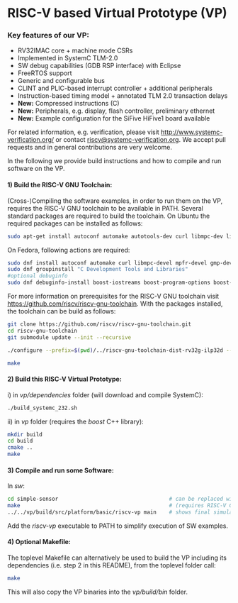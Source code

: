 # RISC-V based Virtual Prototype (VP)

### Key features of our VP:

 - RV32IMAC core + machine mode CSRs
 - Implemented in SystemC TLM-2.0
 - SW debug capabilities (GDB RSP interface) with Eclipse
 - FreeRTOS support
 - Generic and configurable bus
 - CLINT and PLIC-based interrupt controller + additional peripherals
 - Instruction-based timing model + annotated TLM 2.0 transaction delays
 - **New:** Compressed instructions (C)
 - **New:** Peripherals, e.g. display, flash controller, preliminary ethernet
 - **New:** Example configuration for the SiFive HiFive1 board available

For related information, e.g. verification, please visit http://www.systemc-verification.org/ or contact <riscv@systemc-verification.org>. 
We accept pull requests and in general contributions are very welcome. 

In the following we provide build instructions and how to compile and run software on the VP.


#### 1) Build the RISC-V GNU Toolchain:

(Cross-)Compiling the software examples, in order to run them on the VP, requires the RISC-V GNU toolchain to be available in PATH. Several standard packages are required to build the toolchain. On Ubuntu the required packages can be installed as follows:

```bash
sudo apt-get install autoconf automake autotools-dev curl libmpc-dev libmpfr-dev libgmp-dev gawk build-essential bison flex texinfo gperf libtool patchutils bc zlib1g-dev libexpat-dev
```

On Fedora, following actions are required:
```bash
sudo dnf install autoconf automake curl libmpc-devel mpfr-devel gmp-devel gawk bison flex texinfo gperf libtool patchutils bc zlib-devel expat-devel cmake boost-devel
sudo dnf groupinstall "C Development Tools and Libraries"
#optional debuginfo
sudo dnf debuginfo-install boost-iostreams boost-program-options boost-regex bzip2-libs glibc libgcc libicu libstdc++ zlib
```

For more information on prerequisites for the RISC-V GNU toolchain visit https://github.com/riscv/riscv-gnu-toolchain. With the packages installed, the toolchain can be build as follows:

```bash
git clone https://github.com/riscv/riscv-gnu-toolchain.git
cd riscv-gnu-toolchain
git submodule update --init --recursive

./configure --prefix=$(pwd)/../riscv-gnu-toolchain-dist-rv32g-ilp32d --with-arch=rv32g --with-abi=ilp32d

make
```


#### 2) Build this RISC-V Virtual Prototype:

i) in *vp/dependencies* folder (will download and compile SystemC):

```bash
./build_systemc_232.sh
```


ii) in *vp* folder (requires the *boost* C++ library):
 
```bash
mkdir build
cd build
cmake ..
make
```


#### 3) Compile and run some Software:

In *sw*:

```bash
cd simple-sensor                                   # can be replaced with different example
make                                               # (requires RISC-V GNU toolchain in PATH)
../../vp/build/src/platform/basic/riscv-vp main    # shows final simulation time as well as register and pc contents
```

Add the *riscv-vp* executable to PATH to simplify execution of SW examples.


#### 4) Optional Makefile:

The toplevel Makefile can alternatively be used to build the VP including its dependencies (i.e. step 2 in this README), from the toplevel folder call:

```bash
make
```

This will also copy the VP binaries into the *vp/build/bin* folder.
